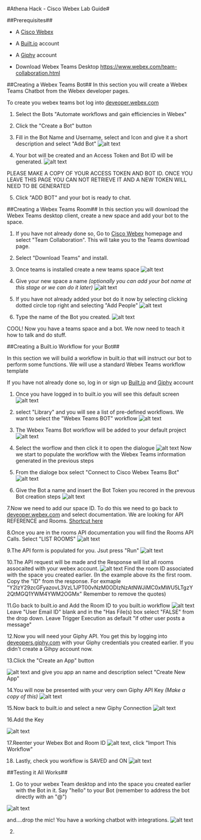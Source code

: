 #Athena Hack - Cisco Webex Lab Guide#

##Prerequisites##

* A [Cisco Webex](https://www.webex.com)

* A [Built.io](http://built.io) account

* A [Giphy](http://giphy.com) account

* Download Webex Teams Desktop https://www.webex.com/team-collaboration.html

##Creating a Webex Teams Bot##
In this section you will create a Webex Teams Chatbot from the Webex developer pages.

To create you webex teams bot log into [deveoper.webex.com](https://https://developer.webex.com)

1. Select the Bots "Automate workflows and gain efficiencies in Webex"

2. Click the "Create a Bot" button

3. Fill in the Bot Name and Username, select and Icon and give it a short description and select "Add Bot"
![alt text](Athena_Images1/botcreate1.png "Logo Title Text 1")

4. Your bot will be created and an Access Token and Bot ID will be generated.
![alt text](Athena_Images1/botcreate2.png "Logo Title Text 1")

PLEASE MAKE A COPY OF YOUR ACCESS TOKEN AND BOT ID. ONCE YOU LEAVE THIS PAGE YOU CAN NOT RETRIEVE IT AND A NEW TOKEN WILL NEED TO BE GENERATED

5. Click "ADD BOT" and your bot is ready to chat.

##Creating a Webex Teams Room##
In this section you will download the Webex Teams desktop client, create a new space and add your bot to the space.

1. If you have not already done so, Go to [Cisco Webex](https://www.webex.com) homepage and select "Team Collaboration". This will take you to the Teams download page.


2. Select "Download Teams" and install.

3. Once teams is installed create a new teams space
![alt text](Athena_Images1/teamscreateaspace.png "Create a Teams Space")


3. Give your new space a name *(optionally you can add your bot name at this stage or we can do it later)*
![alt text](Athena_Images1/teamscreateaspace2.png "Create a Teams Space")

4. If you have not already added your bot do it now by selecting clicking dotted circle top right and selecting "Add People"
![alt text](Athena_Images1/teamsaddbot.png "Create a Teams Space")

5. Type the name of the Bot you created.
![alt text](Athena_Images1/teamsaddbot2.png "Create a Teams Space")

COOL! Now you have a teams space and a bot. We now need to teach it how to talk and do stuff.

##Creating a Built.io Workflow for your Bot##

In this section we will build a workflow in built.io that will instruct our bot to perform some functions.
We will use a standard Webex Teams workflow template

If you have not already done so, log in or sign up [Built.io](http://built.io) and [Giphy](http://giphy.com) account

1. Once you have logged in to built.io you will see this default screen
![alt text](Athena_Images1/builtdefaultscreen.png "Create a Teams Space")

2. select "Library" and you will see a list of pre-defined workflows. We want to select the "Webex Teams BOT" workflow
![alt text](Athena_Images1/builtdefaultadd.png "Create a Teams Space")

3. The Webex Teams Bot workflow will be added to your default project
![alt text](Athena_Images1/builtaddfromlibrary2.png "Create a Teams Space")

4. Select the worflow and then click it to open the dialogue
![alt text](Athena_Images1/builtwebexteamsbot.png "Create a Teams Space")
Now we start to populate the workflow with the Webex Teams information generated in the previous steps

5. From the dialoge box select "Connect to Cisco Webex Teams Bot"
![alt text](Athena_Images1/builtaddnewbot.png "Connect to Bot")

6. Give the Bot a name and insert the Bot Token you recored in the prevous Bot creation steps
![alt text](Athena_Images1/builtaddbottoken.png "Add Bot Token")

7.Now we need to add our space ID. To do this we need to go back to [deveoper.webex.com](https://https://developer.webex.com) and select documentation. We are looking for API REFERENCE and Rooms. [Shortcut here](https://developer.webex.com/docs/api/v1/rooms)

8.Once you are in the rooms API documentation you will find the Rooms API Calls. Select "LIST ROOMS"
![alt text](Athena_Images1/teamsroomlist.png "Find Space ID")

9.The API form is populated for you. Jsut press "Run"
![alt text](Athena_Images1/teamsroomlist2.png "Find Space ID")

10.The API request will be made and the Response will list all rooms assocaited with your webex account.
![alt text](Athena_Images1/teamsroomlist3.png "Find Space ID")
Find the room ID associated with the space you created earlier. (In the example above its the first room. Copy the "ID" from the response. For exmaple "Y2lzY29zcGFyazovL3VzL1JPT00vNzM0ODIzNzAtNWJiMC0xMWU5LTgzY2QtMGQ1YWM4YWM2OGMx"
Remember to remove the quotes)

11.Go back to built.io and Add the Room ID to you built.io workflow
![alt text](Athena_Images1/builtaddroom.png "Find Space ID")
Leave "User Email ID" blank and in the "Has File(s) box select "FALSE" from the drop down.
Leave Trigger Execution as default "if other user posts a message"

12.Now you will need your Giphy API. You get this by logging into [deveopers.giphy.com](https://https://developers.giphy.com) with your Giphy credentials you created earlier. If you didn't create a Gihpy account now.

13.Click the "Create an App" button


![alt text](Athena_Images1/giphycreatebutton.png "Find Space ID") and give you app an name and description select "Create New App"

14.You will now be presented with your very own Giphy API Key *(Make a copy of this)*
![alt text](Athena_Images1/giphykey.png "Find Space ID")

15.Now back to built.io and select a new Giphy Connection
![alt text](Athena_Images1/builtaddgiphykeybox.png "Find Space ID")

16.Add the Key

![alt text](Athena_Images1/builtaddyourgiphykey.png "Find Space ID")

17.Reenter your Webex Bot and Room ID
![alt text](Athena_Images1/builtaddyourbotandspaceagain.png "Find Space ID"), click "Import This Workflow"

18. Lastly, check you workflow is SAVED and ON
![alt text](Athena_Images1/builtensureswitchedon.png "Find Space ID")

##Testing it All Works##

1. Go to your webex Team desktop and into the space you created earlier with the Bot in it. Say "hello" to your Bot (remember to address the bot directly with an "@")

![alt text](Athena_Images1/teamsbottalk.png "Find Space ID")

and....drop the mic! You have a working chatbot with integrations.
![alt text](Athena_Images1/hilarious.png "Find Space ID")

2.
